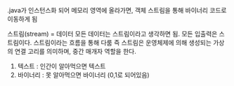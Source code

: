 .java가 인스턴스화 되어 메모리 영역에 올라가면, 객체 스트림을 통해 바이너리 코드로 이동하게 됨

스트림(stream) = 데이터 
모든 데이터는 스트림이라고 생각하면 됨.
모든 입출력은 스트림이다. 
스트림이라는 흐름을 통해 다룸
즉 스트림은 운영체제에 의해 생성되는 가상의 연결 고리를 의미하며,
중간 매개자 역할을 한다.

1) 텍스트  : 인간이 알아먹으면 텍스트 
2) 바이너리 : 못 알아먹으면 바이너리 (0,1로 되어있음) 
 